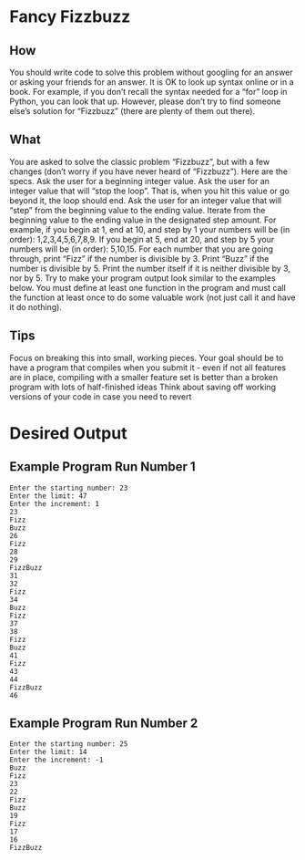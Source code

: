 # Fancy Fizzbuzz
## How
You should write code to solve this problem without googling for an answer or
asking your friends for an answer. It is OK to look up syntax online or in a book. For
example, if you don’t recall the syntax needed for a “for” loop in Python, you can
look that up. However, please don’t try to find someone else’s solution for
“Fizzbuzz” (there are plenty of them out there).

## What
You are asked to solve the classic problem “Fizzbuzz”, but with a few changes
(don’t worry if you have never heard of “Fizzbuzz”). Here are the specs.
Ask the user for a beginning integer value.
Ask the user for an integer value that will “stop the loop”. That is, when you hit this value or go beyond it, the loop should end.
Ask the user for an integer value that will “step” from the beginning value to the ending value.
Iterate from the beginning value to the ending value in the designated step amount. For example, if you begin at 1, end at 10, and step by 1 your numbers will be (in order): 1,2,3,4,5,6,7,8,9. If you begin at 5, end at 20, and step by 5 your numbers will be (in order): 5,10,15.
For each number that you are going through, print “Fizz” if the number is divisible by 3. Print “Buzz” if the number is divisible by 5. Print the number itself if it is neither divisible by 3, nor by 5.
Try to make your program output look similar to the examples below.
You must define at least one function in the program and must call the function at least once to do some valuable work (not just call it and have it do nothing).
## Tips
Focus on breaking this into small, working pieces.
Your goal should be to have a program that compiles when you submit it - even if not all features are in place, compiling with a smaller feature set is better than a broken program with lots of half-finished ideas
Think about saving off working versions of your code in case you need to revert

# Desired Output
## Example Program Run Number 1
```
Enter the starting number: 23
Enter the limit: 47
Enter the increment: 1
23
Fizz
Buzz
26
Fizz
28
29
FizzBuzz
31
32
Fizz
34
Buzz
Fizz
37
38
Fizz
Buzz
41
Fizz
43
44
FizzBuzz
46
```
## Example Program Run Number 2
```
Enter the starting number: 25
Enter the limit: 14
Enter the increment: -1
Buzz
Fizz
23
22
Fizz
Buzz
19
Fizz
17
16
FizzBuzz
```